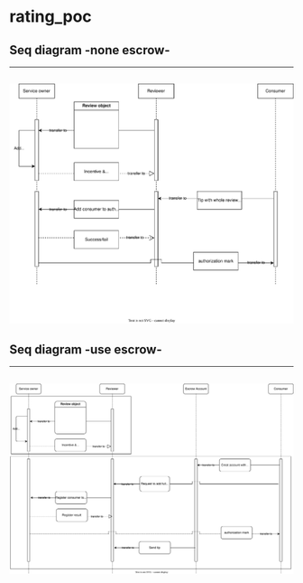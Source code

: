 # rating_poc

## Seq diagram -none escrow- 
-----
![none_escrow](Seq_Diagram_none_use_escrow.drawio.svg)
-----

## Seq diagram -use escrow- 
-----
![escrow](Seq_Diagram_use_escrow.drawio.svg)
-----

